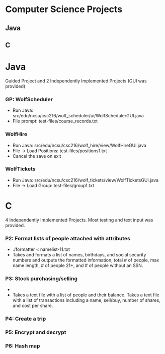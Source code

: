 # Computer Science Projects
## Java
## C

# Java
Guided Project and 2 Independently Implemented Projects (GUI was provided)

### GP: WolfScheduler
* Run Java: src/edu/ncsu/csc216/wolf_scheduler/ui/WolfSchedulerGUI.java
* File prompt: test-files/course_records.txt

### WolfHire
* Run Java: src/edu/ncsu/csc216/wolf_hire/view/WolfHireGUI.java
* File -> Load Positions: test-files/positions1.txt
* Cancel the save on exit

### WolfTickets
* Run Java: src/edu/ncsu/csc216/wolf_tickets/view/WolfTicketsGUI.java
* File -> Load Group: test-files/group1.txt

# C
4 Independently Implemented Projects. Most testing and text input was provided.

### P2: Format lists of people attached with attributes 
* ./formatter < namelist-11.txt
* Takes and formats a list of names, birthdays, and social security numbers and outputs the formatted information, total # of people, max name length, # of people 21+, and # of people without an SSN.

### P3: Stock purchasing/selling
* 
* Takes a text file with a list of people and their balance. Takes a text file with a list of transactions including a name, sell/buy, number of shares, and cost per share. 

### P4: Create a trip

### P5: Encrypt and decrypt

### P6: Hash map
